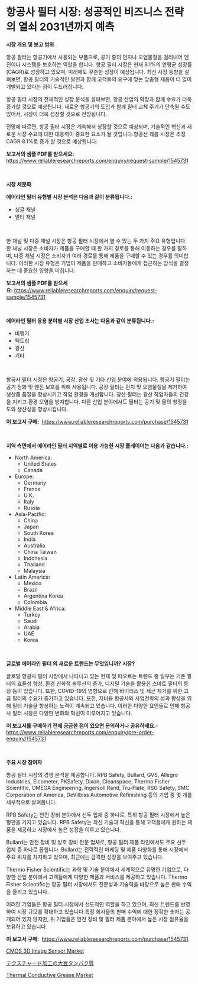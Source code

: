 <p><h1>항공사 필터 시장: 성공적인 비즈니스 전략의 열쇠 2031년까지 예측</h1></p><p><strong>시장 개요 및 보고 범위</strong></p>
<p><p>항공 필터는 항공기에서 사용되는 부품으로, 공기 중의 먼지나 오염물질을 걸러내어 엔진이나 시스템을 보호하는 역할을 합니다. 항공 필터 시장은 현재 8.1%의 연평균 성장률(CAGR)로 성장하고 있으며, 미래에도 꾸준한 성장이 예상됩니다. 최신 시장 동향을 살펴보면, 항공 필터의 기술적인 발전과 함께 고객들의 요구에 맞는 맞춤형 제품이 더 많이 개발되고 있다는 점이 두드러집니다.</p><p>항공 필터 시장의 전체적인 성장 분석을 살펴보면, 항공 산업의 확장과 함께 수요가 더욱 증가할 것으로 예상됩니다. 새로운 항공기의 도입과 함께 필터 교체 주기가 단축될 수도 있어서, 시장이 더욱 성장할 것으로 전망됩니다.</p><p>전망에 따르면, 항공 필터 시장은 계속해서 성장할 것으로 예상되며, 기술적인 혁신과 새로운 시장 수요에 대한 대응력이 중요한 요소가 될 것입니다.항공선 꿰를 시장은 추정CAGR 8.1%로 증가 할 것으로 예상됩니다.</p></p>
<p><strong>보고서의 샘플 PDF를 받으세요:</strong> <a href="https://www.reliableresearchreports.com/enquiry/request-sample/1545731">https://www.reliableresearchreports.com/enquiry/request-sample/1545731</a></p>
<p>&nbsp;</p>
<p><strong>시장 세분화</strong></p>
<p><strong>에어라인 필터 유형별 시장 분석은 다음과 같이 분류됩니다.:</strong></p>
<p><ul><li>싱글 채널</li><li>멀티 채널</li></ul></p>
<p>&nbsp;</p>
<p><p>한 채널 및 다중 채널 시장은 항공 필터 시장에서 볼 수 있는 두 가지 주요 유형입니다.  한 채널 시장은 소비자가 제품을 구매할 때 한 가지 경로를 통해 이동하는 경우를 말하며, 다중 채널 시장은 소비자가 여러 경로를 통해 제품을 구매할 수 있는 경우를 의미합니다. 이러한 시장 유형은 기업이 제품을 판매하고 소비자들에게 접근하는 방식을 결정하는 데 중요한 영향을 미칩니다.</p></p>
<p><strong>보고서의 샘플 PDF를 받으세요:</strong>&nbsp;<a href="https://www.reliableresearchreports.com/enquiry/request-sample/1545731">https://www.reliableresearchreports.com/enquiry/request-sample/1545731</a></p>
<p>&nbsp;</p>
<p><strong> 에어라인 필터 응용 분야별 시장 산업 조사는 다음과 같이 분류됩니다.:</strong></p>
<p><ul><li>비행기</li><li>팩토리</li><li>광산</li><li>기타</li></ul></p>
<p>&nbsp;</p>
<p><p>항공사 필터 시장은 항공기, 공장, 광산 및 기타 산업 분야에 적용됩니다. 항공기 필터는 공기 정화 및 엔진 보호를 위해 사용됩니다. 공장 필터는 먼지 및 오염물질을 제거하여 생산품 품질을 향상시키고 작업 환경을 개선합니다. 광산 필터는 광산 작업자들의 건강을 지키고 환경 오염을 방지합니다. 다른 산업 분야에서도 필터는 공기 및 물의 청정을 도와 생산성을 향상시킵니다.</p></p>
<p><strong>이 보고서 구매:</strong>&nbsp; <a href="https://www.reliableresearchreports.com/purchase/1545731">https://www.reliableresearchreports.com/purchase/1545731</a></p>
<p>&nbsp;</p>
<p><strong>지역 측면에서 에어라인 필터 지역별로 이용 가능한 시장 플레이어는 다음과 같습니다.:</strong></p>
<p><ul>
    <li>
        North America:
        <ul>
            <li>United States</li>
            <li>Canada</li>
        </ul>
    </li>
    <li>
        Europe:
        <ul>
            <li>Germany</li>
            <li>France</li>
            <li>U.K.</li>
            <li>Italy</li>
            <li>Russia</li>
        </ul>
    </li>
    <li>
        Asia-Pacific:
        <ul>
            <li>China</li>
            <li>Japan</li>
            <li>South Korea</li>
            <li>India</li>
            <li>Australia</li>
            <li>China Taiwan</li>
            <li>Indonesia</li>
            <li>Thailand</li>
            <li>Malaysia</li>
        </ul>
    </li>
    <li>
        Latin America:
        <ul>
            <li>Mexico</li>
            <li>Brazil</li>
            <li>Argentina Korea</li>
            <li>Colombia</li>
        </ul>
    </li>
    <li>
        Middle East & Africa:
        <ul>
            <li>Turkey</li>
            <li>Saudi</li>
            <li>Arabia</li>
            <li>UAE</li>
            <li>Korea</li>
        </ul>
    </li>
    </ul></p>
<p>&nbsp;</p>
<p><strong>글로벌 에어라인 필터 의 새로운 트렌드는 무엇입니까? 시장?</strong></p>
<p><p>글로벌 항공사 필터 시장에서 나타나고 있는 현재 및 떠오르는 트렌드 중 일부는 기존 필터의 효율성 향상, 환경 친화적 솔루션의 증가, 디지털 기술을 활용한 스마트 필터의 등장 등이 있습니다. 또한, COVID-19의 영향으로 인해 바이러스 및 세균 제거를 위한 고급 필터의 수요가 증가하고 있습니다. 또한, 저비용 항공사와 사업전략의 성과 향상을 위해 필터 기술을 향상하는 노력이 계속되고 있습니다. 이러한 다양한 요인들로 인해 항공사 필터 시장은 다양한 변화와 혁신이 이루어지고 있습니다.</p></p>
<p><strong>이 보고서를 구매하기 전에 궁금한 점이 있으면 문의하거나 공유하세요.</strong>- <a href="https://www.reliableresearchreports.com/enquiry/pre-order-enquiry/1545731">https://www.reliableresearchreports.com/enquiry/pre-order-enquiry/1545731</a></p>
<p>&nbsp;</p>
<p><strong>주요 시장 참여자</strong></p>
<p><p>항공 필터 시장의 경쟁 분석을 제공합니다. RPB Safety, Bullard, GVS, Allegro Industries, Elcometer, PKSafety, Dixon, Cleanspace, Thermo Fisher Scientific, OMEGA Engineering, Ingersoll Rand, Tru-Flate, RSG Safety, SMC Corporation of America, DeVilbiss Automotive Refinishing 등의 기업 중 몇 개를 세부적으로 살펴봅니다.</p><p>RPB Safety는 안전 장비 분야에서 선두 업체 중 하나로, 특히 항공 필터 시장에서 높은 평판을 가지고 있습니다. RPB Safety는 최신 기술과 혁신을 통해 고객들에게 원하는 제품을 제공하고 시장에서 높은 성장을 이루고 있습니다.</p><p>Bullard는 안전 장비 및 방호 장비 전문 업체로, 항공 필터 제품 라인에서도 주요 선두 업체 중 하나로 꼽힙니다. Bullard는 전략적인 마케팅 및 제품 다양화를 통해 시장에서 주요 위치를 차지하고 있으며, 최근에는 급격한 성장을 보여주고 있습니다.</p><p>Thermo Fisher Scientific는 과학 및 기술 분야에서 세계적으로 유명한 기업으로, 다양한 산업 분야에서 고객들에게 다양한 제품과 서비스를 제공하고 있습니다. Thermo Fisher Scientific는 항공 필터 시장에서도 전문성과 기술력을 바탕으로 높은 판매 수익을 올리고 있습니다.</p><p>이러한 기업들은 항공 필터 시장에서 선도적인 역할을 하고 있으며, 최신 트렌드를 반영하여 시장 규모를 확대하고 있습니다.특정 회사들의 판매 수익에 대한 정확한 숫자는 공개되어 있지 않지만, 위 기업들은 안전 장비 및 필터 제품 분야에서 높은 시장 점유율을 보유하고 있습니다.</p></p>
<p><strong>이 보고서 구매:</strong>&nbsp;&nbsp;<a href="https://www.reliableresearchreports.com/purchase/1545731">https://www.reliableresearchreports.com/purchase/1545731</a></p>
<p><p><a href="https://github.com/PeterParrish5/Market-Research-Report-List-4/blob/main/cmos-3d-image-sensor-market.md">CMOS 3D Image Sensor Market</a></p><p><a href="https://github.com/xnljig2898992/Market-Research-Report-List-1/blob/main/887399814075.md">テクスチャード加工の大豆タンパク質</a></p><p><a href="https://changeable-paste-463.notion.site/Thermal-Conductive-Grease-Market-Research-Report-Provides-thorough-Industry-Overview-which-offers-a-7cf1c16af389439894554f060022a566">Thermal Conductive Grease Market</a></p></p>
